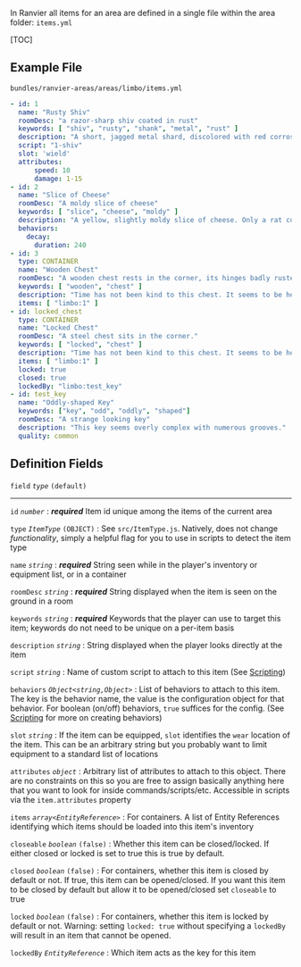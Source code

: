 In Ranvier all items for an area are defined in a single file within the area folder: `items.yml`

[TOC]

## Example File

`bundles/ranvier-areas/areas/limbo/items.yml`
``` yaml
- id: 1
  name: "Rusty Shiv"
  roomDesc: "a razor-sharp shiv coated in rust"
  keywords: [ "shiv", "rusty", "shank", "metal", "rust" ]
  description: "A short, jagged metal shard, discolored with red corrosion. Rather than a handle, someone has wrapped grimy grip tape around the base of the instrument."
  script: "1-shiv"
  slot: 'wield'
  attributes:
      speed: 10
      damage: 1-15
- id: 2
  name: "Slice of Cheese"
  roomDesc: "A moldy slice of cheese"
  keywords: [ "slice", "cheese", "moldy" ]
  description: "A yellow, slightly moldy slice of cheese. Only a rat could find this appetizing."
  behaviors:
    decay:
      duration: 240
- id: 3
  type: CONTAINER
  name: "Wooden Chest"
  roomDesc: "A wooden chest rests in the corner, its hinges badly rusted."
  keywords: [ "wooden", "chest" ]
  description: "Time has not been kind to this chest. It seems to be held together solely by the dirt and rust."
  items: [ "limbo:1" ]
- id: locked_chest
  type: CONTAINER
  name: "Locked Chest"
  roomDesc: "A steel chest sits in the corner."
  keywords: [ "locked", "chest" ]
  description: "Time has not been kind to this chest. It seems to be held together solely by the dirt and rust."
  items: [ "limbo:1" ]
  locked: true
  closed: true
  lockedBy: "limbo:test_key"
- id: test_key
  name: "Oddly-shaped Key"
  keywords: ["key", "odd", "oddly", "shaped"]
  roomDesc: "A strange looking key"
  description: "This key seems overly complex with numerous grooves."
  quality: common
```

## Definition Fields

`field` _`type`_ `(default)`

----

`id` _`number`_
:    ***required*** Item id unique among the items of the current area

`type` _`ItemType`_ `(OBJECT)`
:    See `src/ItemType.js`. Natively, does not change _functionality_, simply a helpful flag for you to use in scripts to
detect the item type

`name` _`string`_
:    ***required*** String seen while in the player's inventory or equipment list, or in a container

`roomDesc` _`string`_
:    ***required*** String displayed when the item is seen on the ground in a room

`keywords` _`string`_
:    ***required*** Keywords that the player can use to target this item; keywords do not need to be unique on a per-item basis

`description` _`string`_
:    String displayed when the player looks directly at the item

`script` _`string`_
:    Name of custom script to attach to this item (See [Scripting](scripting.md))

`behaviors` _`Object<string,Object>`_
:    List of behaviors to attach to this item. The key is the behavior name, the value is the configuration object for that
behavior. For boolean (on/off) behaviors, `true` suffices for the config. (See [Scripting](scripting.md) for more on creating behaviors)

`slot` _`string`_
:    If the item can be equipped, `slot` identifies the `wear` location of the item. This can be an arbitrary string but
you probably want to limit equipment to a standard list of locations

`attributes` _`object`_
:    Arbitrary list of attributes to attach to this object. There are no constraints on this so you are free to assign
basically anything here that you want to look for inside commands/scripts/etc. Accessible in scripts via the `item.attributes` property

`items` _`array<EntityReference>`_
:    For containers. A list of Entity References identifying which items should be loaded into this item's inventory

`closeable` _`boolean`_ `(false)`
:    Whether this item can be closed/locked. If either closed or locked is set to true this is true by default.

`closed` _`boolean`_ `(false)`
:    For containers, whether this item is closed by default or not. If true, this item can be opened/closed. If you want this item to
be closed by default but allow it to be opened/closed set `closeable` to true

`locked` _`boolean`_ `(false)`
:    For containers, whether this item is locked by default or not. Warning: setting `locked: true` without specifying a `lockedBy` will
result in an item that cannot be opened.

`lockedBy` _`EntityReference`_
:    Which item acts as the key for this item
